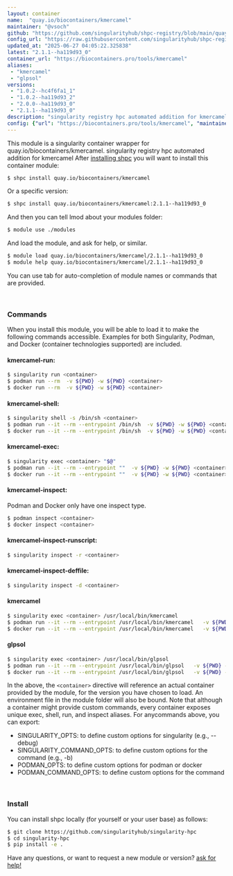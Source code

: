 ```yaml
---
layout: container
name:  "quay.io/biocontainers/kmercamel"
maintainer: "@vsoch"
github: "https://github.com/singularityhub/shpc-registry/blob/main/quay.io/biocontainers/kmercamel/container.yaml"
config_url: "https://raw.githubusercontent.com/singularityhub/shpc-registry/main/quay.io/biocontainers/kmercamel/container.yaml"
updated_at: "2025-06-27 04:05:22.325838"
latest: "2.1.1--ha119d93_0"
container_url: "https://biocontainers.pro/tools/kmercamel"
aliases:
 - "kmercamel"
 - "glpsol"
versions:
 - "1.0.2--hc4f6fa1_1"
 - "1.0.2--ha119d93_2"
 - "2.0.0--ha119d93_0"
 - "2.1.1--ha119d93_0"
description: "singularity registry hpc automated addition for kmercamel"
config: {"url": "https://biocontainers.pro/tools/kmercamel", "maintainer": "@vsoch", "description": "singularity registry hpc automated addition for kmercamel", "latest": {"2.1.1--ha119d93_0": "sha256:54ad04901a00533bb725fceebdf6b8e9047a8666acb7d8992e2c7adbd3fb0b72"}, "tags": {"1.0.2--hc4f6fa1_1": "sha256:c73a9cd0fab7231251c3879d36b99ede97d29d9671fe9295dd93744f0745121e", "1.0.2--ha119d93_2": "sha256:3ec068690aea86436331bd6dfc5829261d69505a8e402a4c79d728e89bbad294", "2.0.0--ha119d93_0": "sha256:b38ae3c1ecc2d72d72192a50ad6c7372eab3bc0051d86c7a096bd0b4c27bad25", "2.1.1--ha119d93_0": "sha256:54ad04901a00533bb725fceebdf6b8e9047a8666acb7d8992e2c7adbd3fb0b72"}, "docker": "quay.io/biocontainers/kmercamel", "aliases": {"kmercamel": "/usr/local/bin/kmercamel", "glpsol": "/usr/local/bin/glpsol"}}
---
```


This module is a singularity container wrapper for quay.io/biocontainers/kmercamel.
singularity registry hpc automated addition for kmercamel
After [installing shpc](#install) you will want to install this container module:


```bash
$ shpc install quay.io/biocontainers/kmercamel
```

Or a specific version:

```bash
$ shpc install quay.io/biocontainers/kmercamel:2.1.1--ha119d93_0
```

And then you can tell lmod about your modules folder:

```bash
$ module use ./modules
```

And load the module, and ask for help, or similar.

```bash
$ module load quay.io/biocontainers/kmercamel/2.1.1--ha119d93_0
$ module help quay.io/biocontainers/kmercamel/2.1.1--ha119d93_0
```

You can use tab for auto-completion of module names or commands that are provided.

<br>

### Commands

When you install this module, you will be able to load it to make the following commands accessible.
Examples for both Singularity, Podman, and Docker (container technologies supported) are included.

#### kmercamel-run:

```bash
$ singularity run <container>
$ podman run --rm  -v ${PWD} -w ${PWD} <container>
$ docker run --rm  -v ${PWD} -w ${PWD} <container>
```

#### kmercamel-shell:

```bash
$ singularity shell -s /bin/sh <container>
$ podman run --it --rm --entrypoint /bin/sh  -v ${PWD} -w ${PWD} <container>
$ docker run --it --rm --entrypoint /bin/sh  -v ${PWD} -w ${PWD} <container>
```

#### kmercamel-exec:

```bash
$ singularity exec <container> "$@"
$ podman run --it --rm --entrypoint ""  -v ${PWD} -w ${PWD} <container> "$@"
$ docker run --it --rm --entrypoint ""  -v ${PWD} -w ${PWD} <container> "$@"
```

#### kmercamel-inspect:

Podman and Docker only have one inspect type.

```bash
$ podman inspect <container>
$ docker inspect <container>
```

#### kmercamel-inspect-runscript:

```bash
$ singularity inspect -r <container>
```

#### kmercamel-inspect-deffile:

```bash
$ singularity inspect -d <container>
```


#### kmercamel

```bash
$ singularity exec <container> /usr/local/bin/kmercamel
$ podman run --it --rm --entrypoint /usr/local/bin/kmercamel   -v ${PWD} -w ${PWD} <container> -c " $@"
$ docker run --it --rm --entrypoint /usr/local/bin/kmercamel   -v ${PWD} -w ${PWD} <container> -c " $@"
```


#### glpsol

```bash
$ singularity exec <container> /usr/local/bin/glpsol
$ podman run --it --rm --entrypoint /usr/local/bin/glpsol   -v ${PWD} -w ${PWD} <container> -c " $@"
$ docker run --it --rm --entrypoint /usr/local/bin/glpsol   -v ${PWD} -w ${PWD} <container> -c " $@"
```



In the above, the `<container>` directive will reference an actual container provided
by the module, for the version you have chosen to load. An environment file in the
module folder will also be bound. Note that although a container
might provide custom commands, every container exposes unique exec, shell, run, and
inspect aliases. For anycommands above, you can export:

 - SINGULARITY_OPTS: to define custom options for singularity (e.g., --debug)
 - SINGULARITY_COMMAND_OPTS: to define custom options for the command (e.g., -b)
 - PODMAN_OPTS: to define custom options for podman or docker
 - PODMAN_COMMAND_OPTS: to define custom options for the command

<br>

### Install

You can install shpc locally (for yourself or your user base) as follows:

```bash
$ git clone https://github.com/singularityhub/singularity-hpc
$ cd singularity-hpc
$ pip install -e .
```

Have any questions, or want to request a new module or version? [ask for help!](https://github.com/singularityhub/singularity-hpc/issues)